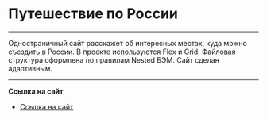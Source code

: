 # Путешествие по России

***

Одностраничный сайт расскажет об интересных местах, куда можно съездить в России.
В проекте используются Flex и Grid. Файловая структура оформлена по правилам Nested БЭМ.
Сайт сделан адаптивным.

***

**Сcылка на сайт**

* [Ссылка на сайт](https://anskvortsova.github.io/russian-travel/index.html)
